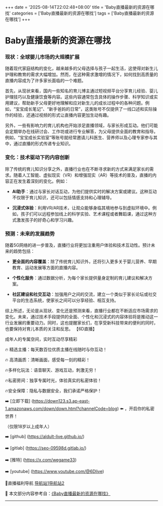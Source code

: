 +++
date = '2025-08-14T22:02:48+08:00'
title = 'Baby直播最新的资源在哪找'
categories = ['Baby直播最新的资源在哪找']
tags = ['Baby直播最新的资源在哪找']
+++

# Baby直播最新的资源在哪找

### 现状：全球婴儿市场的大规模扩展

随着现代家庭结构的变化，越来越多的父母选择与孩子一起生活，这使得对新生儿护理和教育的需求大幅增加。然而，在这种需求激增的情况下，如何找到高质量的直播内容成为了许多家长面临的一个难题。

首先，从现状来看，国内一些知名的育儿博主通过短视频平台分享育儿经验、婴儿护理技巧以及健康饮食等内容。这些内容通常包含具体的操作步骤、科学知识或实用建议，帮助新手父母更好地理解和应对新生儿的成长过程中的各种问题。例如，“宝宝成长笔记”、“新手爸妈的日常”，这类账号不仅提供了一线口述和实际操作的经验，还通过视频的形式让直播内容更加生动有趣。

另外，一些有影响力的育儿机构也开始涉足直播领域，与家长形成互动。他们可能会定期举办在线研讨会、工作坊或进行专业解答，为父母提供全面的教育和指导。例如，“宝宝成长实验室”等账号就经常邀请儿科医生、营养师以及心理专家参与其中，通过直播的形式传递专业知识。

### 变化：技术驱动下的内容创新

除了传统的育儿知识分享之外，直播行业也在不断寻求新的方式来满足家长的需求。随着人工智能、虚拟现实（VR）和增强现实（AR）等技术的普及，直播的内容正在发生着深刻的变化。例如：

- **AI助手**：通过与家长对话互动，为他们提供实时的解决方案或建议。这种互动不仅限于育儿知识，还可以包括情感支持和心理辅导。
  
- **沉浸式体验**：利用VR/AR技术，让观众能够身临其境地参与到虚拟环境中。例如，孩子们可以远程参加线上的科学实验、艺术课程或者舞蹈课，通过这种方式激发孩子的好奇心和学习兴趣。

### 预测：未来的发展趋势

随着5G网络的进一步普及，直播行业将更加注重用户体验和技术互动性。预计未来的趋势包括：

- **更全面的内容覆盖**：除了传统育儿知识外，还将引入更多关于婴儿营养、早期教育、运动发展等方面的直播内容。
  
- **个性化服务**：通过数据分析，为每个家长提供量身定制的育儿建议和解决方案。

- **社区建设和社交互动**：加强用户之间的交流，建立一个类似于家长论坛或社交平台的生态系统，使家长之间可以分享经验、相互支持。

综上所述，无论是从现状、变化还是预测来看，直播行业都在不断适应市场需求的变化。未来，通过技术手段提供的全面、个性化和沉浸式的内容体验将是推动这一行业发展的重要动力。同时，这也提醒家长们，在享受新科技带来的便利的同时，也要保持对育儿本质的关注和反思。
【6D直播】

 成年人的专属空间，实时互动尽享精彩

🔥 精选主播：每天数百位优质主播在线随时与你互动！

🔥 高清画质：清晰画面，感受每一刻的精彩！

🔥多样化玩法：语音聊天、游戏互动，刺激无穷！

🔥私密房间：独享专属时光，体验真实的私密体验！

🔥安全保障：隐私与数据安全，我们承诺严格保护！

➡️ [立即下载] (https://down123.s3.ap-east-1.amazonaws.com/down/down.html?channelCode=blog) ⬅️ ，开启你的私密世界！

 （仅限18岁以上成年人）

➡️ [github] (https://aldult-live.github.io/)

➡️ [gitlab] (https://seo-09598d.gitlab.io/)

➡️ [推特] (https://x.com/wegame33)

➡️ [youtube] (https://www.youtube.com/@6Dlive)

🔞直播福利导航   [导航站1](https://webstack-86085a.gitlab.io/)[导航站2](https://onlygit123-2.github.io/)

📘 本文部分内容参考自：[《Baby直播最新的资源在哪找》](https://webstack-hugo-10.pages.dev/)

---
